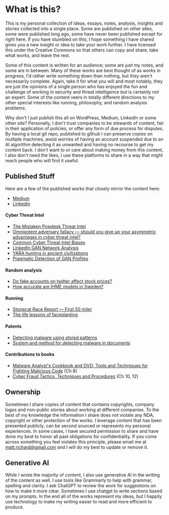 # What is this?
This is my personal collection of ideas, essays, notes, analysis, insights and stories collected into a single place. Some are published on other sites, some were published long ago, some have never been published except for right here. If you have stumbled on this, I hope something I have shared gives you a new insight or idea to take your work further. I have licensed this under the Creative Commons so that others can copy and share, take what works, and leave the rest. 

Some of this content is written for an audience; some are just my notes, and some are in between. Many of these works are best thought of as works in progress, I'd rather write something down than nothing, but they aren't necessarily complete. Again, take it for what you will and most notably, they are just the opinions of a single person who has enjoyed the fun and challenge of working in security and threat intelligence but is certainly not an expert. Some of the content veers in totally different directions to my other special interests like running, philosophy, and random analysis problems.

Why don't I just publish this all on WordPress, Medium, LinkedIn or some other site? Personally, I don't trust companies to be stewards of content, fair in their application of policies, or offer any form of due process for disputes. By having a local git repo, published to github I can preserve copies on multiple machines, avoid worries of having an account suspended due to an AI algorithm detecting it as unwanted and having no recourse to get my content back. I don't want to or care about making money from this content, I also don't need the likes, I use these platforms to share in a way that might reach people who will find it useful.

## Published Stuff
Here are a few of the published works that closely mirror the content here:

* [Medium](https://medium.com/@mrichard91)
* [Linkedin](https://www.linkedin.com/in/actual-mjr/)

#### Cyber Threat Intel
* [The Mistaken Powdesk Threat Intel](https://medium.com/@mrichard91/the-mistaken-powdesk-malware-81ded75febce)
* [Omnipotent adversary fallacy — should you give up your asymmetric advantages in cyber threat intel?](https://medium.com/@mrichard91/omnipotent-adversary-fallacy-should-you-give-up-your-asymmetric-advantages-in-cyber-threat-intel-55cc9dbbab4)
* [Common Cyber Threat Intel Biases](https://medium.com/@mrichard91/common-cyber-threat-intel-biases-9d6f410f5829)
* [LinkedIn GAN Network Analysis](https://medium.com/@mrichard91/linkedin-gan-network-analysis-de55a0b6526e)
* [YARA hunting in ancient civilizations](https://medium.com/@mrichard91/yara-hunting-in-ancient-civilizations-3dd096eef8c7)
* [Pragmatic Detection of GAN Profiles](https://medium.com/@mrichard91/pragmatic-detection-of-gan-profiles-f5d7389e40bc)

#### Random analysis
* [Do fake accounts on twitter affect stock prices?](https://medium.com/@mrichard91/do-fake-accounts-on-twitter-affect-stock-prices-3ca440e562bd)
* [How accurate are IHME models in Sweden?](https://medium.com/@mrichard91/how-accurate-are-ihme-models-in-sweden-fd4363c5c08d)

#### Running
* [Stonecat Race Report — First 50 miler](https://medium.com/@mrichard91/stonecat-race-report-first-50-miler-60952598a2d3)
* [The life lessons of faceplanting](https://medium.com/@mrichard91/the-life-lessons-of-faceplanting-6dfbab916a48)

#### Patents
* [Detecting malware using stored patterns](https://patentimages.storage.googleapis.com/f3/a3/ce/2702b788bd3a29/US8635700.pdf)
* [System and method for detecting malware in documents](https://patentimages.storage.googleapis.com/be/f2/36/67101d454d75e2/US9213837.pdf)

#### Contributions to books
* [Malware Analyst's Cookbook and DVD: Tools and Techniques for Fighting Malicious Code](https://www.wiley.com/en-us/Malware+Analyst%27s+Cookbook+and+DVD%3A+Tools+and+Techniques+for+Fighting+Malicious+Code-p-9780470613030) (Ch 8)
* [Cyber Fraud Tactics, Techniques and Procedures](https://archive.org/details/CyberFraudTacticsTechniquesAndProcedures.pdf) (Ch 10, 12)

## Ownership
Sometimes I share copies of content that contains copyrights, company logos and non-public stories about working at different companies. To the best of my knowledge the information I share does not violate any NDA, copyright or other protection of the works. I leverage content that has been presented publicly, can be second sourced or represents my personal experiences. In some cases, I have secured permission to share and have done my best to honor all past obligations for confidentiality. If you come across something you feel violates this principle, please email me at matt.richard@gmail.com and I will do my best to update or remove it.

## Generative AI
While I wrote the majority of content, I also use generative AI in the writing of the content as well. I use tools like Grammarly to help with grammar, spelling and clarity. I ask ChatGPT to review the work for suggestions on how to make it more clear. Sometimes I use chatgpt to write sections based on my prompts. In the end all of the works represent my ideas, but I happily use technology to make my writing easier to read and more efficient to produce.
